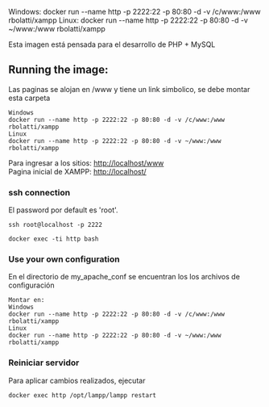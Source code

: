 Windows:
docker run --name http -p 2222:22 -p 80:80 -d -v /c/www:/www rbolatti/xampp
Linux:
docker run --name http -p 2222:22 -p 80:80 -d -v ~/www:/www rbolatti/xampp




Esta imagen está pensada para el desarrollo de PHP + MySQL


## Running the image:

Las paginas se alojan en /www y tiene un link simbolico, se debe montar esta carpeta

```
Windows
docker run --name http -p 2222:22 -p 80:80 -d -v /c/www:/www rbolatti/xampp
Linux
docker run --name http -p 2222:22 -p 80:80 -d -v ~/www:/www rbolatti/xampp

```

Para ingresar a los sitios: [http://localhost/www](http://localhost/www)    
Pagina inicial de XAMPP: [http://localhost/](http://localhost/)



### ssh connection

El password por default es 'root'.

```
ssh root@localhost -p 2222
```


```
docker exec -ti http bash
```


### Use your own configuration

En el directorio de my_apache_conf se encuentran los los archivos de configuración

```
Montar en:
Windows
docker run --name http -p 2222:22 -p 80:80 -d -v /c/www:/www rbolatti/xampp
Linux
docker run --name http -p 2222:22 -p 80:80 -d -v ~/www:/www rbolatti/xampp

```

### Reiniciar servidor

Para aplicar cambios realizados, ejecutar
```
docker exec http /opt/lampp/lampp restart
```
